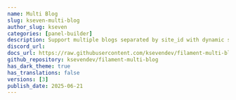 ```yaml
---
name: Multi Blog
slug: kseven-multi-blog
author_slug: kseven
categories: [panel-builder]
description: Support multiple blogs separated by site_id with dynamic scope and flexible configuration.
discord_url: 
docs_url: https://raw.githubusercontent.com/ksevendev/filament-multi-blog/main/README.md
github_repository: ksevendev/filament-multi-blog
has_dark_theme: true
has_translations: false
versions: [3]
publish_date: 2025-06-21
---
```

